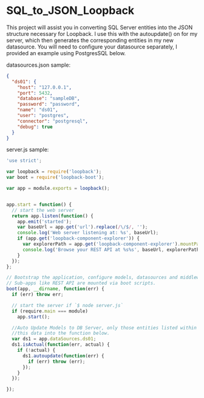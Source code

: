# SQL_to_JSON_Loopback
This project will assist you in converting SQL Server entities into the JSON structure necessary for Loopback. I use this with the autoupdate() on for my server, which then generates the corresponding entities in my new datasource. You will need to configure your datasource separately, I provided an example using PostgresSQL below.

datasources.json sample:
```json
{
  "ds01": {
    "host": "127.0.0.1",
    "port": 5432,
    "database": "sampleDB",
    "password": "password",
    "name": "ds01",
    "user": "postgres",
    "connector": "postgresql",
    "debug": true
  }
}
```

server.js sample:
```javascript
'use strict';

var loopback = require('loopback');
var boot = require('loopback-boot');

var app = module.exports = loopback();


app.start = function() {
  // start the web server
  return app.listen(function() {
    app.emit('started');
    var baseUrl = app.get('url').replace(/\/$/, '');
    console.log('Web server listening at: %s', baseUrl);
    if (app.get('loopback-component-explorer')) {
      var explorerPath = app.get('loopback-component-explorer').mountPath;
      console.log('Browse your REST API at %s%s', baseUrl, explorerPath);
    }
  });
};

// Bootstrap the application, configure models, datasources and middleware.
// Sub-apps like REST API are mounted via boot scripts.
boot(app, __dirname, function(err) {
  if (err) throw err;

  // start the server if `$ node server.js`
  if (require.main === module)
    app.start();

  //Auto Update Models to DB Server, only those entities listed within this array are auto updated if required by passing
  //this data into the function below.
  var ds1 = app.dataSources.ds01;
  ds1.isActual(function(err, actual) {
    if (!actual) {
      ds1.autoupdate(function(err) {
        if (err) throw (err);
      });
    }
  });

});

```
